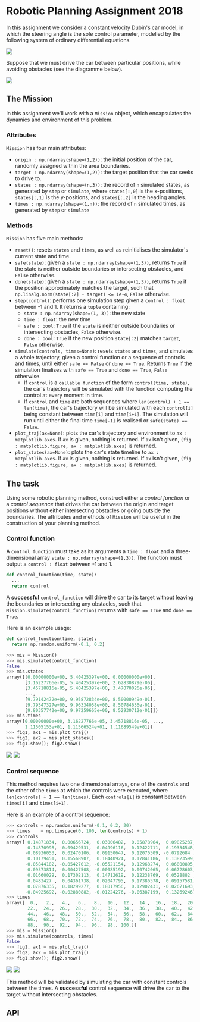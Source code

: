# Robotic Planning Assignment 2018

In this assignment we consider a constant velocity Dubin's car model, in which the steering angle is the sole control parameter, modelled by the following system of ordinary differential equations.

![](doc/eom.svg)

Suppose that we must drive the car between particular positions, while avoiding obstacles (see the diagramme below).

![](doc/env.svg)

## The Mission

In this assignment we'll work with a `Mission` object, which encapsulates the dynamics and environment of this problem.

### Attributes

`Mission` has four main attributes:
- `origin : np.ndarray(shape=(1,2))`: the initial position of the car, randomly assigned within the area boundaries.
- `target : np.ndarray(shape=(1,2))`: the target position that the car seeks to drive to.
- `states : np.ndarray(shape=(n,3))`: the record of `n` simulated states, as generated by `step` or `simulate`, where `states[:,0]` is the x-positions, `states[:,1]` is the y-positions, and `states[:,2]` is the heading angles.
- `times : np.ndarray(shape=(1,n))`: the record of `n` simulated times, as generated by `step` or `simulate`


### Methods

`Mission` has five main methods:
- `reset()`: resets `states` and `times`, as well as reinitialises the simulator's current state and time.
- `safe(state)`: given a `state : np.ndarray(shape=(1,3))`, returns `True` if the state is neither outside boundaries or intersecting obstacles, and `False` otherwise.
- `done(state)`: given a `state : np.ndarray(shape=(1,3))`, returns `True` if the position approximately matches the target, such that `np.linalg.norm(state[:2] - target) <= 1e-4`, `False` otherwise.
- `step(control)`: performs one simulation step given a `control : float` between -1 and 1. It returns a `tuple` containing:
  - `state : np.ndarray(shape=(1, 3))`: the new state
  - `time : float`: the new time
  - `safe : bool`: `True` if the `state` is neither outside boundaries or intersecting obstacles, `False` otherwise.
  - `done : bool`: `True` if the new position `state[:2]` matches `target`, `False` otherwise.
- `simulate(controls, times=None)`: resets `states` and `times`, and simulates a whole trajectory, given a control function or a sequence of controls and times, until either `safe == False` or `done == True`. Returns `True` if the simulation finalises with `safe == True` and `done == True`, `False` otherwise.
  - If `control` is a `callable function` of the form `control(time, state)`, the car's trajectory will be simulated with the function computing the control at every moment in time.
  - If `control` and `time` are both sequences where `len(control) + 1 == len(time)`, the car's trajectory will be simulated with each `control[i]` being constant between `time[i]` and `time[i+1]`. The simulation will run until either the final time `time[-1]` is realised or `safe(state) == False`.
- `plot_traj(ax=None)`: plots the car's trajectory and environment to `ax : matplotlib.axes`. If `ax` is given, nothing is returned. If `ax` isn't given, `(fig : matplotlib.figure, ax : matplotlib.axes)` is returned.
- `plot_states(ax=None)`: plots the car's state timeline to `ax : matplotlib.axes`. If `ax` is given, nothing is returned. If `ax` isn't given, `(fig : matplotlib.figure, ax : matplotlib.axes)` is returned.

## The task

Using some robotic planning method, construct either a *control function* or a *control sequence* that drives the car between the origin and target positions without either intersecting obstacles or going outside the boundaries. The attributes and methods of `Mission` will be useful in the construction of your planning method.

### Control function
A `control function` must take as its arguments a `time : float` and a three-dimensional array `state : np.ndarray(shape=(1,3))`. The function must output a `control : float` between -1 and 1.

```python
def control_function(time, state):
  ...
  return control
```

A **successful** `control_function` will drive the car to its target without leaving the boundaries or intersecting any obstacles, such that `Mission.simulate(control_function)` returns with `safe == True` and `done == True`.

Here is an example usage:
```python
def control_function(time, state):
  return np.random.uniform(-0.1, 0.2)

>>> mis = Mission()
>>> mis.simulate(control_function)
False
>>> mis.states
array([[0.00000000e+00, 5.40425397e+00, 0.00000000e+00],
       [3.16227766e-05, 5.40425397e+00, 2.62830879e-06],
       [3.45718816e-05, 5.40425397e+00, 3.47070026e-06],
       ...,
       [9.79142472e+00, 9.95872834e+00, 8.50000949e-01],
       [9.79547327e+00, 9.96334058e+00, 8.50784636e-01],
       [9.80357742e+00, 9.97259665e+00, 8.52930712e-01]])
>>> mis.times
array([0.00000000e+00, 3.16227766e-05, 3.45718816e-05, ...,
       1.11505153e+01, 1.11566524e+01, 1.11689549e+01])
>>> fig1, ax1 = mis.plot_traj()
>>> fig2, ax2 = mis.plot_states()
>>> fig1.show(); fig2.show()
```

![](doc/control_function_traj.svg)
![](doc/control_function_states.svg)

### Control sequence
This method requires two one dimensional arrays, one of the `controls` and the other of the `times` at which the controls were executed, where `len(controls) + 1 == len(times)`. Each `controls[i]` is constant between `times[i]` and `times[i+1]`.

Here is an example of a control sequence:
```python
>>> controls = np.random.uniform(-0.1, 0.2, 20)
>>> times    = np.linspace(0, 100, len(controls) + 1)
>>> controls
array([ 0.14871834,  0.00656724,  0.03006482,  0.05878964,  0.09825237,
        0.14870998, -0.09429531,  0.04996116,  0.12422711,  0.19334548,
       -0.08936053,  0.02470106,  0.09150647,  0.12076509, -0.0792684 ,
        0.10179451,  0.15568907,  0.18440924,  0.17841186,  0.13823599,
       -0.05844182, -0.05427012, -0.05521154,  0.12968274,  0.06800895,
        0.09373814, -0.00427508, -0.00085192,  0.00742065,  0.06728603,
        0.01660029,  0.17302113,  0.14712619,  0.12238769,  0.0528882 ,
        0.0483427 ,  0.04361738,  0.02047795,  0.17386578,  0.09157581,
        0.07876335,  0.18299277,  0.18017956,  0.12902431, -0.02671693,
       -0.04925692, -0.02880882, -0.01224276, -0.06387199,  0.13269246])
>>> times
array([  0.,   2.,   4.,   6.,   8.,  10.,  12.,  14.,  16.,  18.,  20.,
        22.,  24.,  26.,  28.,  30.,  32.,  34.,  36.,  38.,  40.,  42.,
        44.,  46.,  48.,  50.,  52.,  54.,  56.,  58.,  60.,  62.,  64.,
        66.,  68.,  70.,  72.,  74.,  76.,  78.,  80.,  82.,  84.,  86.,
        88.,  90.,  92.,  94.,  96.,  98., 100.])
>>> mis = Mission()
>>> mis.simulate(controls, times)
False
>>> fig1, ax1 = mis.plot_traj()
>>> fig2, ax2 = mis.plot_traj()
>>> fig1.show(); fig2.show()
```

![](doc/control_sequence_traj.svg)
![](doc/control_sequence_states.svg)

This method will be validated by simulating the car with constant controls between the times.
A **successful** control sequence will drive the car to the target without intersecting obstacles.

## API

